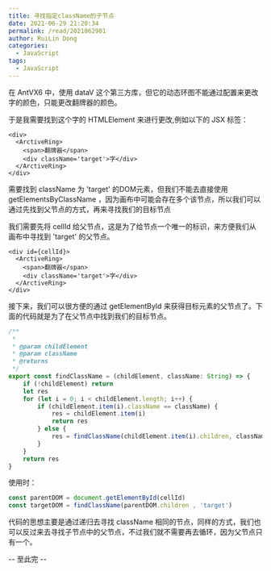 ```yaml
---
title: 寻找指定className的子节点
date: 2021-06-29 21:20:34
permalink: /read/2021062901
author: RuiLin Dong
categories:
  - JavaScript
tags:
  - JavaScript
---
```


在 AntVX6 中，使用 dataV 这个第三方库，但它的动态环图不能通过配置来更改字的颜色，只能更改翻牌器的颜色。

<!-- more -->
于是我需要找到这个字的 HTMLElement 来进行更改,例如以下的 JSX 标签：
```JSX
<div>
  <ArctiveRing>
    <span>翻牌器</span>
    <div className='target'>字</div>
  </ArctiveRing>
</div>
```
需要找到 className 为 'target' 的DOM元素，但我们不能去直接使用 getElementsByClassName ，因为画布中可能会存在多个该节点，所以我们可以通过先找到父节点的方式，再来寻找我们的目标节点

我们需要先将 cellId 给父节点，这是为了给节点一个唯一的标识，来方便我们从画布中寻找到 'target' 的父节点。
```JSX
<div id={cellId}>
  <ArctiveRing>
    <span>翻牌器</span>
    <div className='target'>字</div>
  </ArctiveRing>
</div>
```

接下来，我们可以很方便的通过 getElementById 来获得目标元素的父节点了。下面的代码就是为了在父节点中找到我们的目标节点。

```js
/**
 * 
 * @param childElement 
 * @param className 
 * @returns 
 */
export const findClassName = (childElement, className: String) => {
    if (!childElement) return
    let res
    for (let i = 0; i < childElement.length; i++) {
        if (childElement.item(i).className == className) {
            res = childElement.item(i)
            return res
        } else {
            res = findClassName(childElement.item(i).children, className)
        }
    }
    return res
}
```
使用时：
```js
const parentDOM = document.getElementById(cellId)
const targetDOM = findClassName(parentDOM.children , 'target')
```
代码的思想主要是通过递归去寻找 className 相同的节点，同样的方式，我们也可以反过来去寻找子节点中的父节点，不过我们就不需要再去循环，因为父节点只有一个。

-- 至此完 --